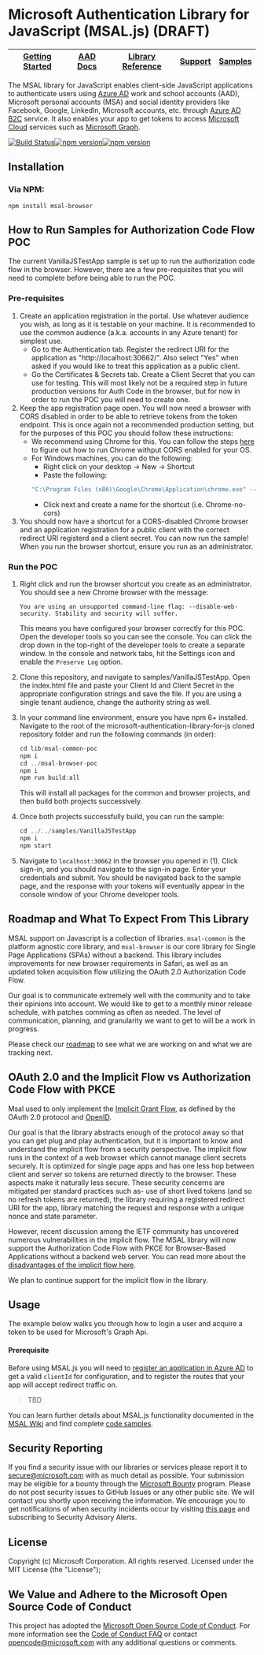 
Microsoft Authentication Library for JavaScript (MSAL.js) (DRAFT)
=========================================================

| [Getting Started](https://docs.microsoft.com/en-us/azure/active-directory/develop/guidedsetups/active-directory-javascriptspa)| [AAD Docs](https://aka.ms/aaddevv2) | [Library Reference](https://htmlpreview.github.io/?https://raw.githubusercontent.com/AzureAD/microsoft-authentication-library-for-js/blob/dev/lib/msal-core/docs/classes/_useragentapplication_.useragentapplication.html) | [Support](README.md#community-help-and-support) | [Samples](https://github.com/AzureAD/microsoft-authentication-library-for-js/wiki/Samples)
| --- | --- | --- | --- | --- |


The MSAL library for JavaScript enables client-side JavaScript applications to authenticate users using [Azure AD](https://docs.microsoft.com/en-us/azure/active-directory/develop/v2-overview) work and school accounts (AAD), Microsoft personal accounts (MSA) and social identity providers like Facebook, Google, LinkedIn, Microsoft accounts, etc. through [Azure AD B2C](https://docs.microsoft.com/en-us/azure/active-directory-b2c/active-directory-b2c-overview#identity-providers) service. It also enables your app to get tokens to access [Microsoft Cloud](https://www.microsoft.com/enterprise) services such as [Microsoft Graph](https://graph.microsoft.io).

[![Build Status](https://travis-ci.org/AzureAD/microsoft-authentication-library-for-js.png?branch=dev)](https://travis-ci.org/AzureAD/microsoft-authentication-library-for-js)[![npm version](https://img.shields.io/npm/v/msal.svg?style=flat)](https://www.npmjs.com/package/msal)[![npm version](https://img.shields.io/npm/dm/msal.svg)](https://nodei.co/npm/msal/)

## Installation
### Via NPM:

    npm install msal-browser

## How to Run Samples for Authorization Code Flow POC
The current VanillaJSTestApp sample is set up to run the authorization code flow in the browser. However, there are a few pre-requisites that you will need to complete before being able to run the POC. 

### Pre-requisites

1. Create an application registration in the portal. Use whatever audience you wish, as long as it is testable on your machine. It is recommended to use the common audience (a.k.a. accounts in any Azure tenant) for simplest use.
    - Go to the Authentication tab. Register the redirect URI for the application as "http://localhost:30662/". Also select "Yes" when asked if you would like to treat this application as a public client.
    - Go the Certificates & Secrets tab. Create a Client Secret that you can use for testing. This will most likely not be a required step in future production versions for Auth Code in the browser, but for now in order to run the POC you will need to create one.
2. Keep the app registration page open. You will now need a browser with CORS disabled in order to be able to retrieve tokens from the token endpoint. This is once again not a recommended production setting, but for the purposes of this POC you should follow these instructions:
    - We recommend using Chrome for this. You can follow the steps [here](https://alfilatov.com/posts/run-chrome-without-cors/) to figure out how to run Chrome withput CORS enabled for your OS.
    - For Windows machines, you can do the following:
        - Right click on your desktop -> New -> Shortcut
        - Paste the following: 
        ```javascript
        "C:\Program Files (x86)\Google\Chrome\Application\chrome.exe" --disable-web-security --disable-gpu --user-data-dir=~/chromeTemp
        ```
        - Click next and create a name for the shortcut (i.e. Chrome-no-cors)
3. You should now have a shortcut for a CORS-disabled Chrome browser and an application registration for a public client with the correct redirect URI registerd and a client secret. You can now run the sample! When you run the browser shortcut, ensure you run as an administrator.

### Run the POC

1. Right click and run the browser shortcut you create as an administrator. You should see a new Chrome browser with the message:
    ```
    You are using an unsupported command-line flag: --disable-web-security. Stability and security will suffer.
    ```
    This means you have configured your browser correctly for this POC. Open the developer tools so you can see the console. You can click the drop down in the top-right of the developer tools to create a separate window. In the console and network tabs, hit the Settings icon and enable the `Preserve Log` option.

2. Clone this repository, and navigate to samples/VanillaJSTestApp. Open the index.html file and paste your Client Id and Client Secret in the appropriate configuration strings and save the file. If you are using a single tenant audience, change the authority string as well.

3. In your command line environment, ensure you have npm 6+ installed. Navigate to the root of the microsoft-authentication-library-for-js cloned repository folder and run the following commands (in order):
    ```javascript
    cd lib/msal-common-poc
    npm i
    cd ../msal-browser-poc
    npm i
    npm run build:all
    ```
    This will install all packages for the common and browser projects, and then build both projects successively.

4. Once both projects successfully build, you can run the sample:
    ```javascript
    cd ../../samples/VanillaJSTestApp
    npm i
    npm start
    ```

5. Navigate to `localhost:30662` in the browser you opened in (1). Click sign-in, and you should navigate to the sign-in page. Enter your credentials and submit. You should be navigated back to the sample page, and the response with your tokens will eventually appear in the console window of your Chrome developer tools.

## Roadmap and What To Expect From This Library
MSAL support on Javascript is a collection of libraries. `msal-common` is the platform agnostic core library, and `msal-browser` is our core library for Single Page Applications (SPAs) without a backend. This library includes improvements for new browser requirements in Safari, as well as an updated token acquisition flow utilizing the OAuth 2.0 Authorization Code Flow.

Our goal is to communicate extremely well with the community and to take their opinions into account. We would like to get to a monthly minor release schedule, with patches comming as often as needed.  The level of communication, planning, and granularity we want to get to will be a work in progress.

Please check our [roadmap](https://github.com/AzureAD/microsoft-authentication-library-for-js/wiki#roadmap) to see what we are working on and what we are tracking next.

## OAuth 2.0 and the Implicit Flow vs Authorization Code Flow with PKCE
Msal used to only implement the [Implicit Grant Flow](https://docs.microsoft.com/en-us/azure/active-directory/develop/v2-oauth2-implicit-grant-flow), as defined by the OAuth 2.0 protocol and [OpenID](https://docs.microsoft.com/en-us/azure/active-directory/develop/v2-protocols-oidc).

Our goal is that the library abstracts enough of the protocol away so that you can get plug and play authentication, but it is important to know and understand the implicit flow from a security perspective.
The implicit flow runs in the context of a web browser which cannot manage client secrets securely. It is optimized for single page apps and has one less hop between client and server so tokens are returned directly to the browser. These aspects make it naturally less secure.
These security concerns are mitigated per standard practices such as- use of short lived tokens (and so no refresh tokens are returned), the library requiring a registered redirect URI for the app, library matching the request and response with a unique nonce and state parameter.

However, recent discussion among the IETF community has uncovered numerous vulnerabilities in the implicit flow. The MSAL library will now support the Authorization Code Flow with PKCE for Browser-Based Applications without a backend web server. You can read more about the [disadvantages of the implicit flow here](https://tools.ietf.org/html/draft-ietf-oauth-browser-based-apps-04#section-9.8.6).

We plan to continue support for the implicit flow in the library.

## Usage
The example below walks you through how to login a user and acquire a token to be used for Microsoft's Graph Api.

#### Prerequisite

Before using MSAL.js you will need to [register an application in Azure AD](https://docs.microsoft.com/en-us/azure/active-directory/develop/quickstart-register-app) to get a valid `clientId` for configuration, and to register the routes that your app will accept redirect traffic on.

> TBD

You can learn further details about MSAL.js functionality documented in the [MSAL Wiki](https://github.com/AzureAD/microsoft-authentication-library-for-js/wiki) and find complete [code samples](https://github.com/AzureAD/microsoft-authentication-library-for-js/wiki/Samples).

## Security Reporting

If you find a security issue with our libraries or services please report it to [secure@microsoft.com](mailto:secure@microsoft.com) with as much detail as possible. Your submission may be eligible for a bounty through the [Microsoft Bounty](http://aka.ms/bugbounty) program. Please do not post security issues to GitHub Issues or any other public site. We will contact you shortly upon receiving the information. We encourage you to get notifications of when security incidents occur by visiting [this page](https://technet.microsoft.com/en-us/security/dd252948) and subscribing to Security Advisory Alerts.

## License

Copyright (c) Microsoft Corporation.  All rights reserved. Licensed under the MIT License (the "License");

## We Value and Adhere to the Microsoft Open Source Code of Conduct

This project has adopted the [Microsoft Open Source Code of Conduct](https://opensource.microsoft.com/codeofconduct/). For more information see the [Code of Conduct FAQ](https://opensource.microsoft.com/codeofconduct/faq/) or contact [opencode@microsoft.com](mailto:opencode@microsoft.com) with any additional questions or comments.
